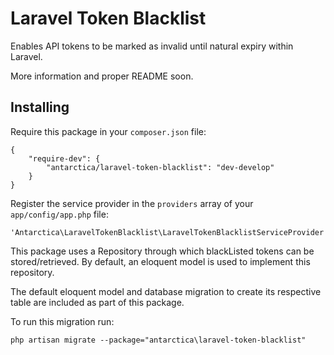 # Laravel Token Blacklist

Enables API tokens to be marked as invalid until natural expiry within Laravel.

More information and proper README soon.

## Installing

Require this package in your `composer.json` file:

    {
        "require-dev": {
            "antarctica/laravel-token-blacklist": "dev-develop"
        }
    }

Register the service provider in the `providers` array of your `app/config/app.php` file:

    'Antarctica\LaravelTokenBlacklist\LaravelTokenBlacklistServiceProvider',

This package uses a Repository through which blackListed tokens can be stored/retrieved. By default, an eloquent model 
is used to implement this repository.

The default eloquent model and database migration to create its respective table are included as part of this package.

To run this migration run:

    php artisan migrate --package="antarctica\laravel-token-blacklist"


